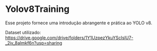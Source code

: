 # Yolov8Training

Esse projeto fornece uma introdução abrangente e prática ao YOLO v8.

Dataset utilizado: https://drive.google.com/drive/folders/1Y1UzpezYkuYScIslU7-_2iv_8almkf6n?usp=sharing
